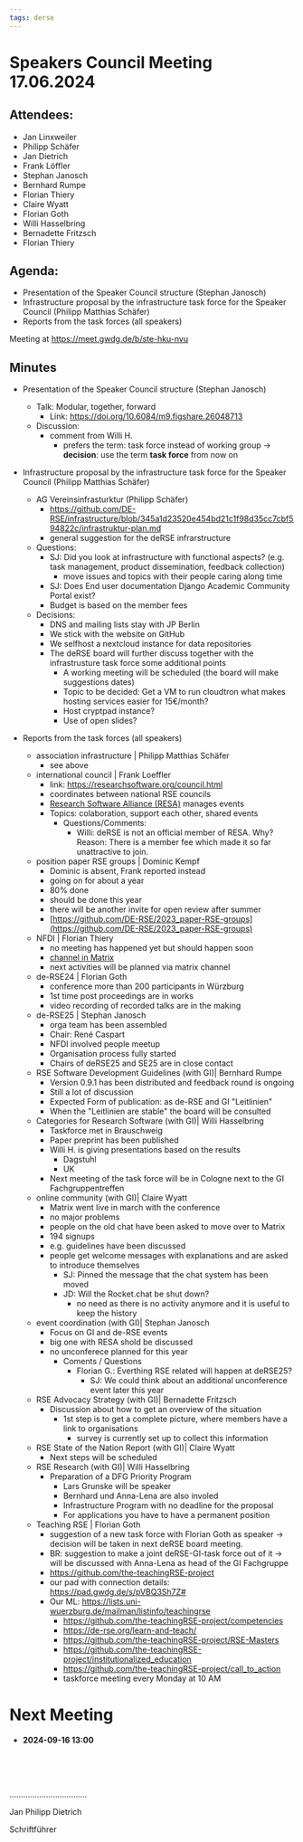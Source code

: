 ```yaml
---
tags: derse
---
```


# Speakers Council Meeting 17.06.2024

## Attendees:

- Jan Linxweiler
- Philipp Schäfer
- Jan Dietrich
- Frank Löffler
- Stephan Janosch
- Bernhard Rumpe
- Florian Thiery
- Claire Wyatt
- Florian Goth
- Willi Hasselbring
- Bernadette Fritzsch
- Florian Thiery

## Agenda:

* Presentation of the Speaker Council structure (Stephan Janosch)
* Infrastructure proposal by the infrastructure task force for the Speaker Council (Philipp Matthias Schäfer)
* Reports from the task forces (all speakers)

Meeting at https://meet.gwdg.de/b/ste-hku-nvu


## Minutes

* Presentation of the Speaker Council structure (Stephan Janosch)
    * Talk: Modular, together, forward
        * Link: https://doi.org/10.6084/m9.figshare.26048713
    * Discussion:
        * comment from Willi H.
            * prefers the term: task force instead of working group -> **decision**: use the term **task force** from now on
    
* Infrastructure proposal by the infrastructure task force for the Speaker Council (Philipp Matthias Schäfer)
  * AG Vereinsinfrasturktur (Philipp Schäfer)
     * https://github.com/DE-RSE/infrastructure/blob/345a1d23520e454bd21c1f98d35cc7cbf594822c/infrastruktur-plan.md
     * general suggestion for the deRSE infrarstructure
  * Questions:
      * SJ: Did you look at infrastructure with functional aspects? (e.g. task management, product dissemination, feedback collection)
          * move issues and topics with their people caring along time
      * SJ: Does End user documentation Django Academic Community Portal exist? 
      * Budget is based on the member fees
  * Decisions:
      * DNS and mailing lists stay with JP Berlin
      * We stick with the website on GitHub
      * We selfhost a nextcloud instance for data repositories
      * The deRSE board will further discuss together with the infrastrusture task force some additional points
          * A working meeting will be scheduled (the board will make suggestions dates)
          * Topic to be decided: Get a VM to run cloudtron what makes hosting services easier for 15€/month?
          * Host cryptpad instance? 
          * Use of open slides?

* Reports from the task forces (all speakers)
  * association infrastructure | Philipp Matthias Schäfer
      * see above
  * international council | Frank Loeffler
      * link: https://researchsoftware.org/council.html
      * coordinates between national RSE councils
      * [Research Software Alliance (RESA)](https://www.researchsoft.org) manages events
      * Topics: colaboration, support each other, shared events
          * Questions/Comments:
              * Willi: deRSE is not an official member of RESA. Why? Reason: There is a member fee which made it so far unattractive to join.
  * position paper RSE groups | Dominic Kempf
      * Dominic is absent, Frank reported instead
      * going on for about a year
      * 80% done
      * should be done this year
      * there will be another invite for open review after summer
      * [https://github.com/DE-RSE/2023_paper-RSE-groups](https://github.com/DE-RSE/2023_paper-RSE-groups)
  * NFDI | Florian Thiery
      * no meeting has happened yet but should happen soon
      * [channel in Matrix](https://matrix.to/#/#deRSE-AK-NFDI:matrix.org)
      * next activities will be planned via matrix channel
  * de-RSE24 | Florian Goth 
      * conference more than 200 participants in Würzburg
      * 1st time post proceedings are in works
      * video recording of recorded talks are in the making
  * de-RSE25 | Stephan Janosch
      * orga team has been assembled
      * Chair: René Caspart 
      * NFDI involved people meetup 
      * Organisation process fully started
      * Chairs of deRSE25 and SE25 are in close contact
  * RSE Software Development Guidelines (with GI)| Bernhard Rumpe
      * Version 0.9.1 has been distributed and feedback round is ongoing
      * Still a lot of discussion
      * Expected Form of publication: as de-RSE and GI "Leitlinien"
      * When the "Leitlinien are stable" the board will be consulted
  * Categories for Research Software (with GI)| Willi Hasselbring
      * Taskforce met in Brauschweig
      * Paper preprint has been published
      * Willi H. is giving presentations based on the results
          * Dagstuhl 
          * UK
      * Next meeting of the task force will be in Cologne next to the GI Fachgruppentreffen
  * online community (with GI)| Claire Wyatt
      * Matrix went live in march with the conference
      * no major problems
      * people on the old chat have been asked to move over to Matrix
      * 194 signups
      * e.g. guidelines have been discussed 
      * people get welcome messages with explanations and are asked to introduce themselves
          * SJ: Pinned the message that the chat system has been moved
          * JD: Will the Rocket.chat be shut down?
              * no need as there is no activity anymore and it is useful to keep the history
  * event coordination (with GI)| Stephan Janosch
      * Focus on GI and de-RSE events
      * big one with RESA shold be discussed
      * no unconferece planned for this year
          * Coments / Questions
              * Florian G.: Everthing RSE related will happen at deRSE25?
                  * SJ: We could think about an additional unconference event later this year
  * RSE Advocacy Strategy (with GI)| Bernadette Fritzsch 
      * Discussion about how to get an overview of the situation
          * 1st step is to get a complete picture, where members have a link to organisations
              * survey is currently set up to collect this information
  * RSE State of the Nation Report (with GI)| Claire Wyatt
      * Next steps will be scheduled
  * RSE Research (with GI)| Willi Hasselbring
      * Preparation of a DFG Priority Program
          * Lars Grunske will be speaker
          * Bernhard und Anna-Lena are also involed
          * Infrastructure Program with no deadline for the proposal
          * For applications you have to have a permanent position
  * Teaching RSE | Florian Goth
    * suggestion of a new task force with Florian Goth as speaker -> decision will be taken in next deRSE board meeting.
    * BR: suggestion to make a joint deRSE-GI-task force out of it -> will be discussed with Anna-Lena as head of the GI Fachgruppe
    * https://github.com/the-teachingRSE-project
    * our pad with connection details: https://pad.gwdg.de/s/pVBQ3Sh7Z#
    * Our ML: https://lists.uni-wuerzburg.de/mailman/listinfo/teachingrse
      * https://github.com/the-teachingRSE-project/competencies
      * https://de-rse.org/learn-and-teach/
      * https://github.com/the-teachingRSE-project/RSE-Masters
      * https://github.com/the-teachingRSE-project/institutionalized_education
      * https://github.com/the-teachingRSE-project/call_to_action
      * taskforce meeting every Monday at 10 AM


# Next Meeting

  - **2024-09-16 13:00**


<br />
<br />
<br />

..................................

Jan Philipp Dietrich

Schriftführer
